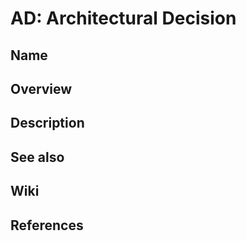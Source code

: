 # AD: Architectural Decision

## Name

## Overview

## Description

## See also

## Wiki

## References
